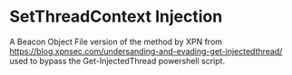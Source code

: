 # SetThreadContext Injection

A Beacon Object File version of the method by XPN from https://blog.xpnsec.com/undersanding-and-evading-get-injectedthread/ used to bypass the Get-InjectedThread powershell script.
